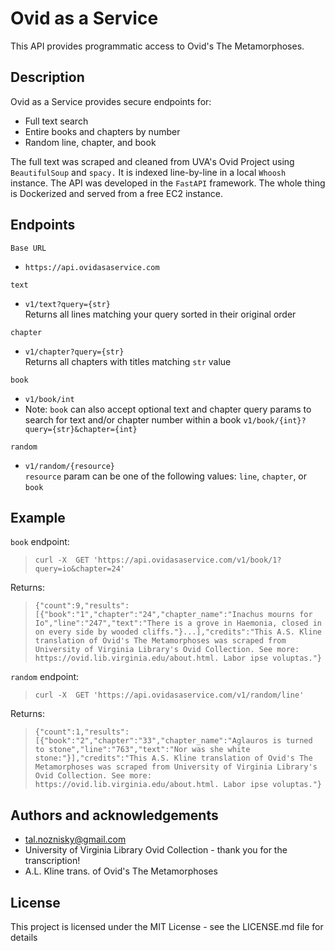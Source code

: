 # Ovid as a Service
This API provides programmatic access to Ovid's The Metamorphoses.

## Description
Ovid as a Service provides secure endpoints for:
* Full text search
* Entire books and chapters by number
* Random line, chapter, and book

The full text was scraped and cleaned from UVA's Ovid Project using `BeautifulSoup` and `spacy.` It is indexed line-by-line in a local `Whoosh` instance. The API was developed in the `FastAPI` framework. The whole thing is Dockerized and served from a free EC2 instance.

## Endpoints
`Base URL`
* `https://api.ovidasaservice.com`

`text`
* `v1/text?query={str}`  
Returns all lines matching your query sorted in their original order

`chapter`
* `v1/chapter?query={str}`  
Returns all chapters with titles matching `str` value

`book`
* `v1/book/int`  
* Note: `book` can also accept optional text and chapter query params to search for text and/or chapter number within a book
`v1/book/{int}?query={str}&chapter={int}`

`random`
* `v1/random/{resource}`  
`resource` param can be one of the following values: `line`, `chapter`, or `book`

## Example  
`book` endpoint:
>`curl -X  GET 'https://api.ovidasaservice.com/v1/book/1?query=io&chapter=24'`  

Returns:
>`{"count":9,"results":[{"book":"1","chapter":"24","chapter_name":"Inachus mourns for Io","line":"247","text":"There is a grove in Haemonia, closed in on every side by wooded cliffs."}...],"credits":"This A.S. Kline translation of Ovid's The Metamorphoses was scraped from University of Virginia Library's Ovid Collection. See more: https://ovid.lib.virginia.edu/about.html. Labor ipse voluptas."}`

`random` endpoint:
>`curl -X  GET 'https://api.ovidasaservice.com/v1/random/line'`

Returns:
>`{"count":1,"results":[{"book":"2","chapter":"33","chapter_name":"Aglauros is turned to stone","line":"763","text":"Nor was she white stone:"}],"credits":"This A.S. Kline translation of Ovid's The Metamorphoses was scraped from University of Virginia Library's Ovid Collection. See more: https://ovid.lib.virginia.edu/about.html. Labor ipse voluptas."}`

## Authors and acknowledgements
* tal.noznisky@gmail.com
* University of Virginia Library Ovid Collection - thank you for the transcription!
* A.L. Kline trans. of Ovid's The Metamorphoses  

## License
This project is licensed under the MIT License - see the LICENSE.md file for details
